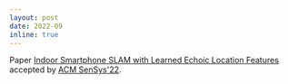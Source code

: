 ```yaml
---
layout: post
date: 2022-09
inline: true
---
```


Paper [Indoor Smartphone SLAM with Learned Echoic Location Features](https://dl.acm.org/doi/abs/10.1145/3560905.3568510) accepted by [ACM SenSys'22](https://sensys.acm.org/2022/).